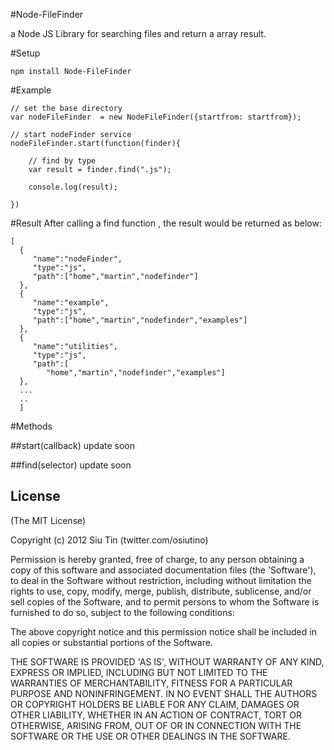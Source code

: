 #Node-FileFinder

a Node JS Library for searching files and return a array result.
 
#Setup

	npm install Node-FileFinder

#Example

	// set the base directory
	var nodeFileFinder  = new NodeFileFinder({startfrom: startfrom});

	// start nodeFinder service
	nodeFileFinder.start(function(finder){

		// find by type
		var result = finder.find(".js");

		console.log(result);

	})

#Result
After calling a find function , the result would be returned as below:
	
	[
      {
         "name":"nodeFinder",
         "type":"js",
         "path":["home","martin","nodefinder"]
      },
      {
         "name":"example",
         "type":"js",
         "path":["home","martin","nodefinder","examples"]
      },
      {
         "name":"utilities",
         "type":"js",
         "path":[
            "home","martin","nodefinder","examples"]
      },
      ...
      ..
      ]

#Methods

##start(callback)
 	update soon

##find(selector)
 	update soon

## License 

(The MIT License)

Copyright (c) 2012 Siu Tin (twitter.com/osiutino)

Permission is hereby granted, free of charge, to any person obtaining
a copy of this software and associated documentation files (the
'Software'), to deal in the Software without restriction, including
without limitation the rights to use, copy, modify, merge, publish,
distribute, sublicense, and/or sell copies of the Software, and to
permit persons to whom the Software is furnished to do so, subject to
the following conditions:

The above copyright notice and this permission notice shall be
included in all copies or substantial portions of the Software.

THE SOFTWARE IS PROVIDED 'AS IS', WITHOUT WARRANTY OF ANY KIND,
EXPRESS OR IMPLIED, INCLUDING BUT NOT LIMITED TO THE WARRANTIES OF
MERCHANTABILITY, FITNESS FOR A PARTICULAR PURPOSE AND NONINFRINGEMENT.
IN NO EVENT SHALL THE AUTHORS OR COPYRIGHT HOLDERS BE LIABLE FOR ANY
CLAIM, DAMAGES OR OTHER LIABILITY, WHETHER IN AN ACTION OF CONTRACT,
TORT OR OTHERWISE, ARISING FROM, OUT OF OR IN CONNECTION WITH THE
SOFTWARE OR THE USE OR OTHER DEALINGS IN THE SOFTWARE.